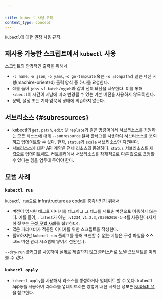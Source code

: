 ```yaml
---


title: kubectl 사용 규칙
content_type: concept
---
```


<!-- overview -->
`kubectl`에 대한 권장 사용 규칙.


<!-- body -->

## 재사용 가능한 스크립트에서 `kubectl` 사용

스크립트의 안정적인 출력을 위해서

* `-o name`, `-o json`, `-o yaml`, `-o go-template` 혹은 `-o jsonpath`와 같은 머신 지향(machine-oriented) 출력 양식 중 하나를 요청한다.
* 예를 들어 `jobs.v1.batch/myjob`과 같이 전체 버전을 사용한다. 이를 통해 `kubectl`이 시간이 지남에 따라 변경될 수 있는 기본 버전을 사용하지 않도록 한다.
* 문맥, 설정 또는 기타 암묵적 상태에 의존하지 않는다.

## 서브리소스 {#subresources}

* kubectl의 `get`, `patch`, `edit` 및 `replace`와 같은 명령어에서 
  서브리소스를 지원하는 모든 리소스에 대해 `--subresource` 알파 플래그를 사용하여 
  서브리소스를 조회하고 업데이트할 수 있다. 현재, `status`와 `scale` 서브리소스만 지원된다.
* 서브리소스에 대한 API 계약은 전체 리소스와 동일하다. 
  `status` 서브리소스를 새 값으로 업데이트해도, 
  컨트롤러에서 서브리소스를 잠재적으로 다른 값으로 조정할 수 있다는 점을 염두에 두어야 한다.


## 모범 사례

### `kubectl run`

`kubectl run`으로 infrastructure as code를 충족시키기 위해서

* 버전이 명시된 태그로 이미지를 태그하고 그 태그를 새로운 버전으로 이동하지 않는다. 예를 들어, `:latest`가 아닌 `:v1234`, `v1.2.3`, `r03062016-1-4`를 사용한다(자세한 정보는 [구성 모범 사례](/ko/docs/concepts/configuration/overview/#컨테이너-이미지)를 참고한다).
* 많은 파라미터가 적용된 이미지를 위한 스크립트를 작성한다.
* 필요하지만 `kubectl run` 플래그를 통해 표현할 수 없는 기능은 구성 파일을 소스 코드 버전 관리 시스템에 넣어서 전환한다.

`--dry-run` 플래그를 사용하여 실제로 제출하지 않고 클러스터로 보낼 오브젝트를 미리 볼 수 있다.

### `kubectl apply`

* `kubectl apply`를 사용해서 리소스를 생성하거나 업데이트 할 수 있다. kubectl apply를 사용하여 리소스를 업데이트하는 방법에 대한 자세한 정보는 [Kubectl 책](https://kubectl.docs.kubernetes.io)을 참고한다.
